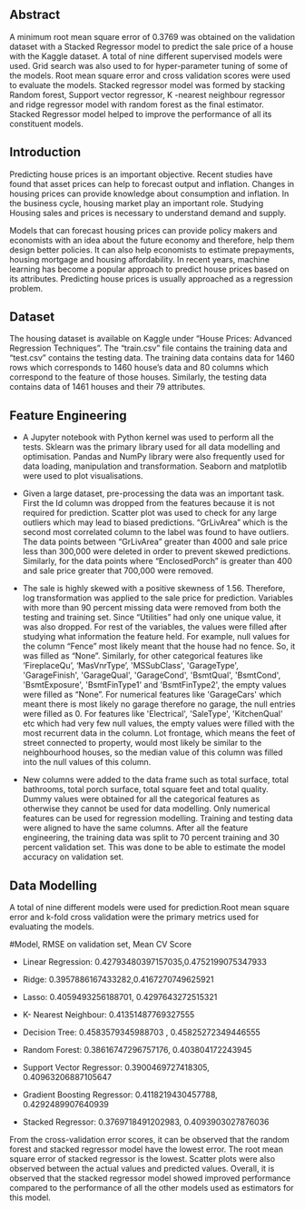 ## Abstract
A minimum root mean square error of 0.3769 was obtained on the validation dataset with a Stacked Regressor model to predict the sale price of a house with the Kaggle dataset. A total of nine different supervised models were used. Grid search was also used to for hyper-parameter tuning of some of the models. Root mean square error and cross validation scores were used to evaluate the models. Stacked regressor model was formed by stacking Random forest, Support vector regressor, K -nearest neighbour regressor and ridge regressor model with random forest as the final estimator. Stacked Regressor model helped to improve the performance of all its constituent models.

## Introduction
Predicting house prices is an important objective. Recent studies have found that asset prices can help to forecast output and inflation. Changes in housing prices can provide knowledge about consumption and inflation. In the business cycle, housing market play an important role.  Studying Housing sales and prices is necessary to understand demand and supply.

Models that can forecast housing prices can provide policy makers and economists with an idea about the future economy and therefore, help them design better policies. It can also help economists to estimate prepayments, housing mortgage and housing affordability.  In recent years, machine learning has become a popular approach to predict house prices based on its attributes. Predicting house prices is usually approached as a regression problem.

## Dataset
The housing dataset is available on Kaggle under “House Prices: Advanced Regression Techniques”. The “train.csv” file contains the training data and “test.csv” contains the testing data. The training data contains data for 1460 rows which corresponds to 1460 house’s data and   80 columns which correspond to the feature of those houses. Similarly, the testing data contains data of 1461 houses and their 79 attributes.  

## Feature Engineering
- A Jupyter notebook with Python kernel was used to perform all the tests. Sklearn was the primary library used for all data modelling and optimisation. Pandas and NumPy library were also frequently used for data loading, manipulation and transformation. Seaborn and matplotlib were used to plot visualisations.

- Given a large dataset, pre-processing the data was an important task. First the Id column was dropped from the features because it is not required for prediction. Scatter plot was used to check for any large outliers which may lead to biased predictions. “GrLivArea” which is the second most correlated column to the label was found to have outliers. The data points between “GrLivArea” greater than 4000 and sale price less than 300,000 were deleted in order to prevent skewed predictions. Similarly, for the data points where “EnclosedPorch” is greater than 400  and  sale price  greater  that    700,000
were removed. 

- The sale is highly skewed with a positive skewness of 1.56. Therefore, log transformation was applied to the sale price for prediction. 
Variables with more than 90 percent missing data were removed from both the testing and training set. Since “Utilities” had only one unique value, it was also dropped. For rest of the variables, the values were filled after studying what information the feature held. For example, null values for the column “Fence” most likely meant that the house had no fence. So, it was filled as “None”. Similarly, for other categorical features like ‘FireplaceQu’, ‘MasVnrType’, 'MSSubClass', 'GarageType', 'GarageFinish', 'GarageQual', 'GarageCond', 'BsmtQual', 'BsmtCond', 'BsmtExposure', 'BsmtFinType1' and 'BsmtFinType2', the empty values were filled as “None”. For numerical features like 'GarageCars' which meant there is most likely no garage therefore no garage, the null entries were filled as 0. For features like 'Electrical', 'SaleType', 'KitchenQual' etc which had very few null values, the empty values were filled with the most recurrent data in the column. Lot frontage, which means the feet of street connected to property, would most likely be similar to the neighbourhood houses, so the median value of this column was filled into the null values of this column.

- New columns were added to the data frame such as total surface, total bathrooms, total porch surface, total square feet and total quality. Dummy values were obtained for all the categorical features as otherwise they cannot be used for data modelling. Only numerical features can be used for regression modelling. Training and testing data were aligned to have the same columns. After all the feature engineering, the training data was split to 70 percent training and 30 percent validation set. This was done to be able to estimate the model accuracy on validation set. 

## Data Modelling
A total of nine different models were used for prediction.Root mean square error and k-fold cross validation were the primary metrics used for evaluating the models. 

#Model,	RMSE on validation set,  Mean CV Score

- Linear Regression:	0.42793480397157035,0.4752199075347933

- Ridge:	0.3957886167433282,0.4167270749625921

- Lasso:	0.4059493256188701, 0.4297643272515321

- K- Nearest Neighbour: 0.41351487769327555
	
- Decision Tree:	0.4583579345988703 , 0.45825272349446555

- Random Forest:	0.38616747296757176, 0.403804172243945

- Support Vector Regressor:	0.3900469727418305, 0.40963206887105647

- Gradient Boosting Regressor:	0.4118219430457788, 0.4292489907640939

- Stacked Regressor:	0.3769718491202983, 0.4093903027876036

From the cross-validation error scores, it can be observed that the random forest and stacked regressor model have the lowest error.  The root mean square error of stacked regressor is the lowest. Scatter plots were also observed between the actual values and predicted values. Overall, it is observed that the stacked regressor model showed improved performance compared to the performance of all the other models used as estimators for this model.

